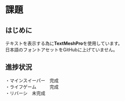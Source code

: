 # 課題
## はじめに
テキストを表示する為に**TextMeshPro**を使用しています。<br>
日本語のフォントアセットをGitHubに上げていません。<br>

## 進捗状況
・マインスイーパー　完成 <br>
・ライフゲーム　　　完成<br>
・リバーシ　未完成
